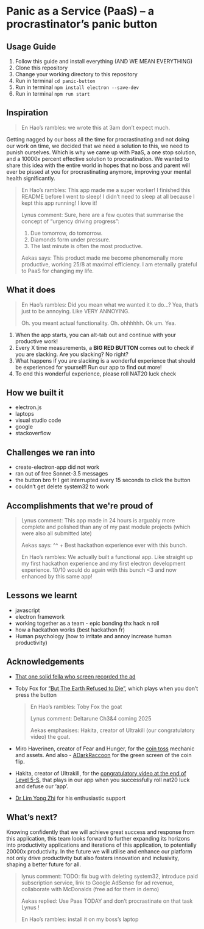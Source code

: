 # Panic as a Service (PaaS) – a procrastinator’s panic button

## Usage Guide

1. Follow this guide and install everything (AND WE MEAN EVERYTHING)
2. Clone this repository
3. Change your working directory to this repository
4. Run in terminal `cd panic-button`
5. Run in terminal `npm install electron --save-dev`
6. Run in terminal `npm run start`

## Inspiration

> En Hao’s rambles: we wrote this at 3am don’t expect much.

Getting nagged by our boss all the time for procrastinating and not doing our work on time, we decided that we need a solution to this, we need to punish ourselves. Which is why we came up with PaaS, a one stop solution, and a 10000x percent effective solution to procrastination. We wanted to share this idea with the entire world in hopes that no boss and parent will ever be pissed at you for procrastinating anymore, improving your mental health significantly.

> En Hao’s rambles: This app made me a super worker! I finished this README before I went to sleep! I didn’t need to sleep at all because I kept this app running! I love it!
>
> Lynus comment:
> Sure, here are a few quotes that summarise the concept of “urgency driving progress”:
>
> 1. Due tomorrow, do tomorrow.
> 2. Diamonds form under pressure.
> 3. The last minute is often the most productive.
>
> Aekas says: This product made me become phenomenally more productive, working 25/8 at maximal efficiency. I am eternally grateful to PaaS for changing my life.

## What it does

> En Hao’s rambles: Did you mean what we wanted it to do…? Yea, that’s just to be annoying. Like VERY ANNOYING.
>
> Oh. you meant actual functionality. Oh. ohhhhhh. Ok um. Yea.

1. When the app starts, you can alt-tab out and continue with your productive work!
2. Every X time measurements, a **BIG RED BUTTON** comes out to check if you are slacking. Are you slacking? No right?
3. What happens if you are slacking is a wonderful experience that should be experienced for yourself! Run our app to find out more!
4. To end this wonderful experience, please roll NAT20 luck check

## How we built it

- electron.js
- laptops
- visual studio code
- google
- stackoverflow

## Challenges we ran into

- create-electron-app did not work
- ran out of free Sonnet-3.5 messages
- the button bro fr I get interrupted every 15 seconds to click the button
- couldn’t get delete system32 to work

## Accomplishments that we're proud of

> Lynus comment: This app made in 24 hours is arguably more complete and polished than any of my past module projects (which were also all submitted late)
>
> Aekas says: ^^ + Best hackathon experience ever with this bunch.
>
> En Hao’s rambles: We actually built a functional app. Like straight up my first hackathon experience and my first electron development experience. 10/10 would do again with this bunch <3 and now enhanced by this same app!

## Lessons we learnt

- javascript
- electron framework
- working together as a team - epic bonding thx hack n roll
- how a hackathon works (best hackathon fr)
- Human psychology (how to irritate and annoy increase human productivity)

## Acknowledgements

- [That one solid fella who screen recorded the ad](https://www.youtube.com/watch?v=jNl86WCUEN8)
- Toby Fox for [“But The Earth Refused to Die”](https://www.youtube.com/watch?v=O6pph2RMoPU), which plays when you don’t press the button

    > En Hao’s rambles: Toby Fox the goat
    >
    > Lynus comment: Deltarune Ch3&4 coming 2025
    >
    > Aekas emphasises: Hakita, creator of Ultrakill (our congratulatory video) the goat.

- Miro Haverinen, creator of Fear and Hunger, for the [coin toss](https://www.youtube.com/watch?v=IegTINMrhXE) mechanic and assets. And also - [ADarkRaccoon](https://www.youtube.com/@ADarkRaccoon) for the green screen of the coin flip.
- Hakita, creator of Ultrakill, for the [congratulatory video at the end of Level 5-S](https://www.youtube.com/watch?v=q1kf-AS6T0Y), that plays in our app when you successfully roll nat20 luck and defuse our ‘app’.
- [Dr Lim Yong Zhi](https://scholar.google.com.sg/citations?user=oj8Wq54AAAAJ&hl=en) for his enthusiastic support

## What’s next?

Knowing confidently that we will achieve great success and response from this application, this team looks forward to further expanding its horizons into productivity applications and iterations of this application, to potentially 20000x productivity. In the future we will utilise and enhance our platform not only drive productivity but also fosters innovation and inclusivity, shaping a better future for all.

> lynus comment: TODO: fix bug with deleting system32, introduce paid subscription service, link to Google AdSense for ad revenue, collaborate with McDonalds (free ad for them in demo)
>
> Aekas replied: Use Paas TODAY and don’t procrastinate on that task Lynus !
>
> En Hao’s rambles: install it on my boss’s laptop
